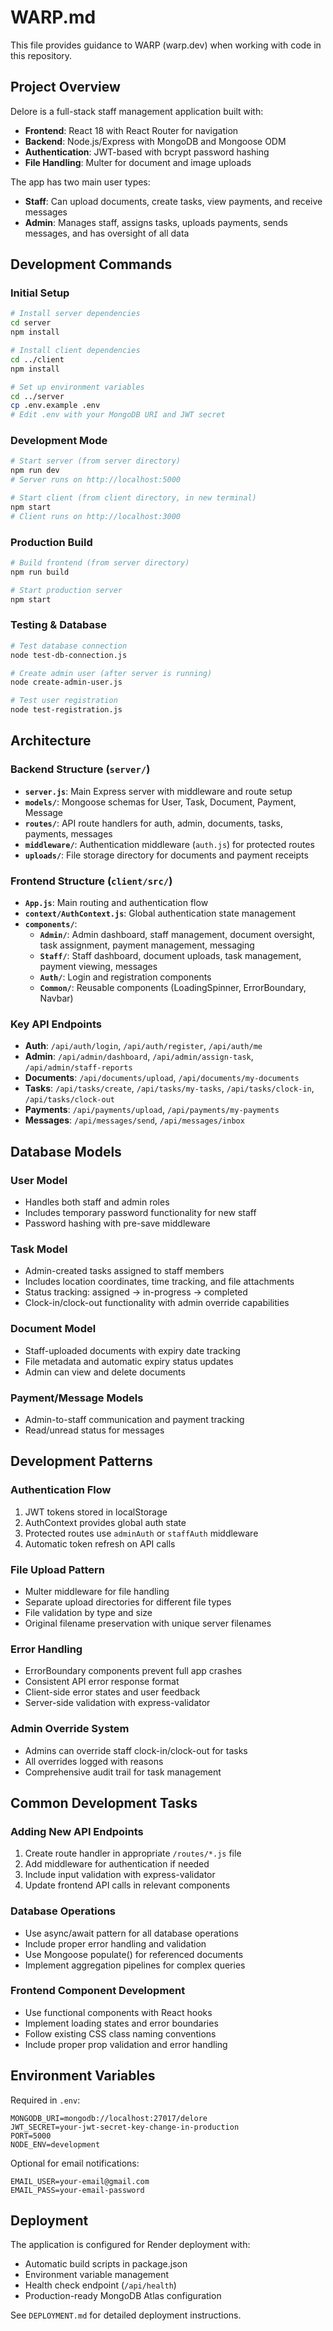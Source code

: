 # WARP.md

This file provides guidance to WARP (warp.dev) when working with code in this repository.

## Project Overview

Delore is a full-stack staff management application built with:
- **Frontend**: React 18 with React Router for navigation
- **Backend**: Node.js/Express with MongoDB and Mongoose ODM
- **Authentication**: JWT-based with bcrypt password hashing
- **File Handling**: Multer for document and image uploads

The app has two main user types:
- **Staff**: Can upload documents, create tasks, view payments, and receive messages
- **Admin**: Manages staff, assigns tasks, uploads payments, sends messages, and has oversight of all data

## Development Commands

### Initial Setup
```bash
# Install server dependencies
cd server
npm install

# Install client dependencies  
cd ../client
npm install

# Set up environment variables
cd ../server
cp .env.example .env
# Edit .env with your MongoDB URI and JWT secret
```

### Development Mode
```bash
# Start server (from server directory)
npm run dev
# Server runs on http://localhost:5000

# Start client (from client directory, in new terminal)
npm start  
# Client runs on http://localhost:3000
```

### Production Build
```bash
# Build frontend (from server directory)
npm run build

# Start production server
npm start
```

### Testing & Database
```bash
# Test database connection
node test-db-connection.js

# Create admin user (after server is running)
node create-admin-user.js

# Test user registration
node test-registration.js
```

## Architecture

### Backend Structure (`server/`)
- **`server.js`**: Main Express server with middleware and route setup
- **`models/`**: Mongoose schemas for User, Task, Document, Payment, Message
- **`routes/`**: API route handlers for auth, admin, documents, tasks, payments, messages
- **`middleware/`**: Authentication middleware (`auth.js`) for protected routes
- **`uploads/`**: File storage directory for documents and payment receipts

### Frontend Structure (`client/src/`)
- **`App.js`**: Main routing and authentication flow
- **`context/AuthContext.js`**: Global authentication state management
- **`components/`**:
  - **`Admin/`**: Admin dashboard, staff management, document oversight, task assignment, payment management, messaging
  - **`Staff/`**: Staff dashboard, document uploads, task management, payment viewing, messages
  - **`Auth/`**: Login and registration components
  - **`Common/`**: Reusable components (LoadingSpinner, ErrorBoundary, Navbar)

### Key API Endpoints
- **Auth**: `/api/auth/login`, `/api/auth/register`, `/api/auth/me`
- **Admin**: `/api/admin/dashboard`, `/api/admin/assign-task`, `/api/admin/staff-reports`
- **Documents**: `/api/documents/upload`, `/api/documents/my-documents`
- **Tasks**: `/api/tasks/create`, `/api/tasks/my-tasks`, `/api/tasks/clock-in`, `/api/tasks/clock-out`
- **Payments**: `/api/payments/upload`, `/api/payments/my-payments`
- **Messages**: `/api/messages/send`, `/api/messages/inbox`

## Database Models

### User Model
- Handles both staff and admin roles
- Includes temporary password functionality for new staff
- Password hashing with pre-save middleware

### Task Model  
- Admin-created tasks assigned to staff members
- Includes location coordinates, time tracking, and file attachments
- Status tracking: assigned → in-progress → completed
- Clock-in/clock-out functionality with admin override capabilities

### Document Model
- Staff-uploaded documents with expiry date tracking
- File metadata and automatic expiry status updates
- Admin can view and delete documents

### Payment/Message Models
- Admin-to-staff communication and payment tracking
- Read/unread status for messages

## Development Patterns

### Authentication Flow
1. JWT tokens stored in localStorage
2. AuthContext provides global auth state
3. Protected routes use `adminAuth` or `staffAuth` middleware
4. Automatic token refresh on API calls

### File Upload Pattern
- Multer middleware for file handling
- Separate upload directories for different file types
- File validation by type and size
- Original filename preservation with unique server filenames

### Error Handling
- ErrorBoundary components prevent full app crashes
- Consistent API error response format
- Client-side error states and user feedback
- Server-side validation with express-validator

### Admin Override System
- Admins can override staff clock-in/clock-out for tasks
- All overrides logged with reasons
- Comprehensive audit trail for task management

## Common Development Tasks

### Adding New API Endpoints
1. Create route handler in appropriate `/routes/*.js` file
2. Add middleware for authentication if needed
3. Include input validation with express-validator
4. Update frontend API calls in relevant components

### Database Operations
- Use async/await pattern for all database operations
- Include proper error handling and validation
- Use Mongoose populate() for referenced documents
- Implement aggregation pipelines for complex queries

### Frontend Component Development  
- Use functional components with React hooks
- Implement loading states and error boundaries
- Follow existing CSS class naming conventions
- Include proper prop validation and error handling

## Environment Variables

Required in `.env`:
```
MONGODB_URI=mongodb://localhost:27017/delore
JWT_SECRET=your-jwt-secret-key-change-in-production
PORT=5000
NODE_ENV=development
```

Optional for email notifications:
```
EMAIL_USER=your-email@gmail.com
EMAIL_PASS=your-email-password
```

## Deployment

The application is configured for Render deployment with:
- Automatic build scripts in package.json
- Environment variable management
- Health check endpoint (`/api/health`)
- Production-ready MongoDB Atlas configuration

See `DEPLOYMENT.md` for detailed deployment instructions.